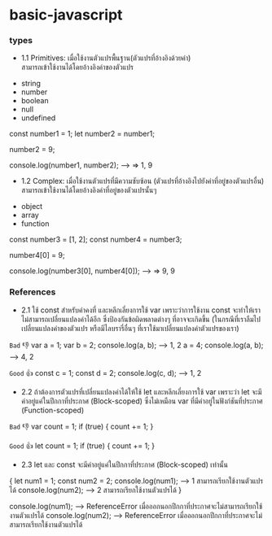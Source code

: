 # basic-javascript

### types

- 1.1 Primitives: เมื่อใช้งานตัวแปรพื้นฐาน(ตัวแปรที่อ้างอิงด้วยค่า)  
  สามารถเข้าใช้งานได้โดยอ้างอิงค่าของตัวแปร

* string
* number
* boolean
* null
* undefined

const number1 = 1;
let number2 = number1;

number2 = 9;

console.log(number1, number2); --> => 1, 9

- 1.2 Complex: เมื่อใช้งานตัวแปรที่มีความซับซ้อน (ตัวแปรที่อ้างอิงไปยังค่าที่อยู่ของตัวแปรอื่น) สามารถเข้าใช้งานได้โดยอ้างอิงค่าที่อยู่ของตัวแปรนั้นๆ

* object
* array
* function

const number3 = [1, 2];
const number4 = number3;

number4[0] = 9;

console.log(number3[0], number4[0]); --> => 9, 9

### References

- 2.1 ใช้ const สำหรับค่าคงที่ และหลีกเลี่ยงการใช้ var
  เพราะว่าการใช้งาน const จะทำให้เราไม่สามารถเปลี่ยนแปลงค่าได้อีก ซึ่งป้องกันข้อผิดพลาดต่างๆ ที่อาจจะเกิดขึ้น (ในกรณีที่เราลืมไปเปลี่ยนแปลงค่าของตัวแปร หรือมีไลบรารี่อื่นๆ ที่เราใช้มาเปลี่ยนแปลงค่าตัวแปรของเรา)

`Bad` 👎
var a = 1;
var b = 2;
console.log(a, b); --> 1, 2
a = 4;
console.log(a, b); --> 4, 2

`Good` 👍
const c = 1;
const d = 2;
console.log(c, d); --> 1, 2

- 2.2 ถ้าต้องการตัวแปรที่เปลี่ยนแปลงค่าได้ให้ใช้ let และหลีกเลี่ยงการใช้ var เพราะว่า let จะมีค่าอยู่แค่ในปีกกาที่ประกาศ (Block-scoped) ซึ่งไม่เหมือน var ที่มีค่าอยู่ในฟังก์ชันที่ประกาศ (Function-scoped)

`Bad` 👎
var count = 1;
if (true) {
count += 1;
}

`Good` 👍
let count = 1;
if (true) {
count += 1;
}

- 2.3 let และ const จะมีค่าอยู่แค่ในปีกกาที่ประกาศ (Block-scoped) เท่านั้น

{
let num1 = 1;
const num2 = 2;
console.log(num1); --> 1 สามารถเรียกใช้งานตัวแปรได้
console.log(num2); --> 2 สามารถเรียกใช้งานตัวแปรได้
}

console.log(num1); --> ReferenceError เมื่อออกนอกปีกกาที่ประกาศจะไม่สามารถเรียกใช้งานตัวแปรได้
console.log(num2); --> ReferenceError เมื่อออกนอกปีกกาที่ประกาศจะไม่สามารถเรียกใช้งานตัวแปรได้
